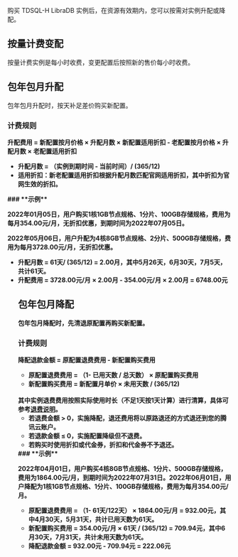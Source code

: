 购买 TDSQL-H LibraDB 实例后，在资源有效期内，您可以按需对实例升配或降配。

## 按量计费变配

按量计费实例是每小时收费，变更配置后按照新的售价每小时收费。 

## 包年包月升配
包年包月升配时，按天补足差价购买新配置。

### 计费规则

**升配费用 = 新配置按月价格 × 升配月数 × 新配置适用折扣 - 老配置按月价格 × 升配月数 × 老配置适用折扣**

<ul><li><b>升配月数 = （实例到期时间 - 当前时间）/ (365/12)<li><b>适用折扣</b>：新老配置适用折扣根据升配月数匹配官网适用折扣，其中折扣为官网生效的折扣。</ul>
### **示例**

2022年01月05日，用户购买1核1GB节点规格、1分片、100GB存储规格，费用为每月354.00元/月，无折扣优惠，到期时间为2022年07月05日。

2022年05月06日，用户升配为4核8GB节点规格、2分片、500GB存储规格，费用为每月3728.00元/月，无折扣优惠。

<ul><li>升配月数 = 61天/ (365/12) = 2.00月，其中5月26天，6月30天，7月5天，共计61天。<li><b>升配费用 =</b> 3728.00元/月 × 2.00月 - 354.00元/月 × 2.00月 = 6748.00元</td></tr>
<tr>


## 包年包月降配

 包年包月降配时，先清退原配置再购买新配置。

### 计费规则

**降配退款金额 = 原配置退费费用 - 新配置购买费用**

<ul><li><b>原配置退费费用 = （1- 已用天数 / 总天数） × 原配置购买费用</b><li><b>新配置购买费用 = 新配置月单价 × 未用天数 / (365/12)  </b></ul><br>其中实例退费费用按照实际使用时长（不足1天按1天计算）进行清算，具体可参考<a href="https://cloud.tencent.com/document/product/571/40536" target="_blank">退费说明</a>。<ul><li>若退费金额 > 0，实施降配，退还费用将以原路退还的方式退还到您的腾讯云账户。<li>若退款金额 ≤ 0，实施配置降级但不退费。<li>若购买时使用折扣或代金券，折扣和代金券不予退还。</ul>
### **示例**

2022年04月01日，用户购买4核8GB节点规格、1分片、500GB存储规格，费用为1864.00元/月，到期时间为2022年07月31日。2022年06月01日，用户降配为1核1GB节点规格、1分片、100GB存储规格，费用为每月354.00元/月。

<ul><li>原配置退费费用 = （1- 61天/122天） × 1864.00元/月 = 932.00元，其中4月30天，5月31天，共计已用天数为61天。<li>新配置购买费用 = 354.00元/月 × 61天 / (365/12)  = 709.94元，其中6月30天，7月31天，共计未用天数为61天。<li><b>降配退款金额 =</b> 932.00元 - 709.94元 = 222.06元

